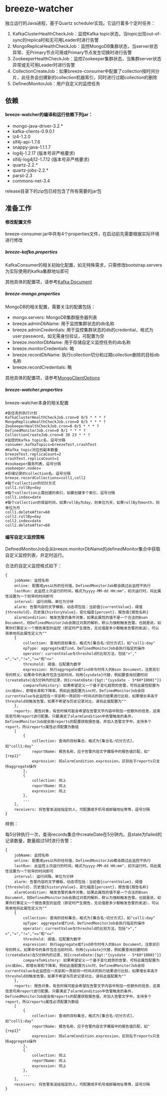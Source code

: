 # breeze-watcher
 独立运行的Java进程，基于Quartz scheduler实现。它运行着多个定时任务：
 1. KafkaClusterHealthCheckJob：监控Kafka topic状态，当topic出现out-of-sync的replica时和无可用Leader时进行告警
 2. MongoReplicaHealthCheckJob：监控MongoDB集群状态，当server状态异常、无Primary节点可用或Primary节点发生切换时进行告警
 3. ZookeeperHealthCheckJob：监控Zookeeper集群状态，当集群server状态异常或无可用Leader时进行告警
 4. CollectionCreateJob：如果breeze-consumer中配置了collection按时间分片，此任务会创建新的collection机器索引，同时进行过期collection的删除
 5. DefinedMonitorJob：用户自定义的监控任务
 
## 依赖
#### breeze-watcher的编译和运行依赖下列jar：
* mongo-java-driver-3.2.*
* kafka-clients-0.9.0.1
* lz4-1.2.0
* slf4j-api-1.7.6
* snappy-java-1.1.1.7
* log4j-1.2.17 (版本号非严格要求)
* slf4j-log4j12-1.7.12 (版本号非严格要求)
* quartz-2.2.*
* quartz-jobs-2.2.*
* parsii-2.3
* commons-net-3.4

release目录下的zip包已经包含了所有需要的jar包

## 准备工作
#### 修改配置文件
breeze-consumer.jar中共有4个properties文件，在启动前先需要根据实际环境进行修改

##### breeze-kafka.properties

KafkaConsumer的相关初始化配置，如无特殊需求，只需修改bootstrap.servers为实际使用的kafka集群地址即可

其他具体的配置项，请参考[Kafka Document](http://kafka.apache.org/documentation.html#newconsumerconfigs)

##### breeze-mongo.properties

MongoDB的相关配置，需要关注的配置包括：
* mongo.servers: MongoDB集群服务器列表
* breeze.adminDbName: 用于监控集群状态的db名称
* breeze.adminCredentials: 用于监控集群状态的db的credential，格式为user:password，如无需身份验证，可配置为空
* breeze.monitorDbName: 用于存储自定义监控任务的db名称
* breeze.monitorCredentials: 略
* breeze.recordDbName: 执行collection切分和过期collection删除的目标db名称
* breeze.recordCredentials: 略

其他具体的配置项，请参考[MongoClientOptions](http://api.mongodb.org/java/3.2/com/mongodb/MongoClientOptions.html)

##### breeze-watcher.properties

breeze-watcher本身的相关配置

    #各任务的执行计划
    KafkaClusterHealthCheckJob.cron=0 0/5 * * * ?
    MongoReplicaHealthCheckJob.cron=0 0/5 * * * ?
    ZookeeperHealthCheckJob.cron=0 0/5 * * * ?
    DefinedMonitorJob.cron=0 0/1 * * * ?
    CollectionCreateJob.cron=0 30 23 * * ?
    #监控的Kafka topic名，逗号分隔
    consumer.kafkaTopics=breezeTest,crashTest
    #Kafka topic对应的副本数量
    breezeTest.replicaCount=2
    crashTest.replicaCount=1
    #zookeeper服务列表，逗号分隔
    zookeeper.nodes=
    #存储记录的collection名，逗号分隔
    breeze.recordCollections=coll1,coll2
    #每个collection的切分方式
    coll1.rollBy=day
    #每个collection上需创建的索引，如要创建多个索引，逗号分隔
    coll1.index=date
    #每个collection的保留时间，如果rollBy为day，则单位为天，如果rollBy为month，则单位为月
    coll1.deleteAfter=60
    coll2.rollBy=day
    coll2.index=date
    coll2.deleteAfter=60

#### 编写自定义监控策略

DefinedMonitorJob会从breeze.monitorDbName的definedMonitor集合中获取自定义监控列表，并定时运行。

合法的自定义监控格式如下：

    {
    	jobName: 监控名称
    	online: 配置成yes以外的任何值，DefinedMonitorJob都会跳过此监控不执行
    	lastRun: 此监控上次运行的时间，格式为yyyy-MM-dd HH:mm"，初次运行时，将此属性设置为一个较早的时间即可
    	interval: 运行间隔，单位为分钟
    	alarm: 告警内容的文字模板，动态项包括：当前值{currentValue}，阈值{threshold}，历史值{historyValue}，变化幅度{percent}，报告值{报告名称}
    	alarmCondition: 触发告警的条件对象，如果此属性的值不是一个合法的Bson Document，则DefinedMonitorJob会跳过对其的解析，默认为强制触发告警。也就是说，如果你打算定义一个报告类型的监控（即定时产生报告，无论值是多少都触发告警的发送），可以简单地将此属性定义为""
    	{
    		collection: 查询的目标集合，格式为[集合名:切分方式]，如"coll1:day"
    		opType: aggregate或find，DefinedMonitorJob会执行指定的操作
    		operator: currentValue与threshold的比较方法，包括">","<","=","!=",">="和"<="
    		threshold: 阈值，应配置为数字
    		expression: 执行aggregate或find命令时传入的Bson Document，注意双引号的转义。如果命令的条件包含当前时间，则用{sysdate}代替，例如要查询创建时间(createDate)在5分钟内的记录，则{createDate:{$gt:"{sysdate - 5*60*1000}"}}
    		compareToHistory: 如果希望定义一个基于变化趋势的告警，可将此属性配置为inc或dec，即增长率和下降率。例如此值配置为inc时，DefinedMonitorJob会将currentValue与此监控在一天前和一周前同一时间点的执行结果进行比较，如果增长率高于threshold则触发告警。如果不希望与历史记录对比，请将此值配置为""
    	},
    	reports: 报告对象，有些时候可能会希望在告警文字内容中附加一些额外的信息，这类信息可用report进行配置。只要满足了alarmCondition中告警触发的条件，DefinedMonitorJob就会按reports的配置获取报告值，并加入告警文字中。支持多个report，所以reports属性必须配置为数组
    	[
    		{
    			collection: 查询的目标集合，格式为[集合名:切分方式]，如"coll1:day"
    			reportName: 报告名称，应于告警内容文字幕版中的报告值匹配，如"{rep1}"
    			expression: 同alarmCondition.expression，区别在于reports只支持aggregate操作
    		},
    		{
    			collection: 同上
    			reportName: 同上
    			expression: 同上
    		},
    		...
    	],
    	receivers: 将告警发送给指定的人，可配置成手机号或邮箱地址等等，逗号分隔
    }

样例：

每5分钟执行一次，查询records集合中createDate在5分钟内，且state为failed的记录数量，数量超过5时进行告警：

    {
    	jobName: 监控名称
    	online: 配置成yes以外的任何值，DefinedMonitorJob都会跳过此监控不执行
    	lastRun: 此监控上次运行的时间，格式为yyyy-MM-dd HH:mm"，初次运行时，将此属性设置为一个较早的时间即可
    	interval: 运行间隔，单位为分钟
    	alarm: 告警内容的文字模板，动态项包括：当前值{currentValue}，阈值{threshold}，历史值{historyValue}，变化幅度{percent}，报告值{报告名称}
    	alarmCondition: 触发告警的条件对象，如果此属性的值不是一个合法的Bson Document，则DefinedMonitorJob会跳过对其的解析，默认为强制触发告警。也就是说，如果你打算定义一个报告类型的监控（即定时产生报告，无论值是多少都触发告警的发送），可以简单地将此属性定义为""
    	{
    		collection: 查询的目标集合，格式为[集合名:切分方式]，如"coll1:day"
    		opType: aggregate或find，DefinedMonitorJob会执行指定的操作
    		operator: currentValue与threshold的比较方法，包括">","<","=","!=",">="和"<="
    		threshold: 阈值，应配置为数字
    		expression: 执行aggregate或find命令时传入的Bson Document，注意双引号的转义。如果命令的条件包含当前时间，则用{sysdate}代替，例如要查询创建时间(createDate)在5分钟内的记录，则{createDate:{$gt:"{sysdate - 5*60*1000}"}}
    		compareToHistory: 如果希望定义一个基于变化趋势的告警，可将此属性配置为inc或dec，即增长率和下降率。例如此值配置为inc时，DefinedMonitorJob会将currentValue与此监控在一天前和一周前同一时间点的执行结果进行比较，如果增长率高于threshold则触发告警。如果不希望与历史记录对比，请将此值配置为""
    	},
    	reports: 报告对象，有些时候可能会希望在告警文字内容中附加一些额外的信息，这类信息可用report进行配置。只要满足了alarmCondition中告警触发的条件，DefinedMonitorJob就会按reports的配置获取报告值，并加入告警文字中。支持多个report，所以reports属性必须配置为数组
    	[
    		{
    			collection: 查询的目标集合，格式为[集合名:切分方式]，如"coll1:day"
    			reportName: 报告名称，应于告警内容文字幕版中的报告值匹配，如"{rep1}"
    			expression: 同alarmCondition.expression，区别在于reports只支持aggregate操作
    		},
    		{
    			collection: 同上
    			reportName: 同上
    			expression: 同上
    		},
    		...
    	],
    	receivers: 将告警发送给指定的人，可配置成手机号或邮箱地址等等，逗号分隔
    }

